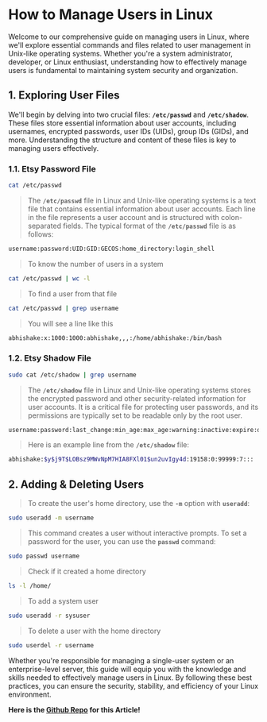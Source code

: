 # How to Manage Users in Linux

Welcome to our comprehensive guide on managing users in Linux, where we'll explore essential commands and files related to user management in Unix-like operating systems. Whether you're a system administrator, developer, or Linux enthusiast, understanding how to effectively manage users is fundamental to maintaining system security and organization.

## 1. Exploring User Files

We'll begin by delving into two crucial files: **`/etc/passwd`** and **`/etc/shadow`**. These files store essential information about user accounts, including usernames, encrypted passwords, user IDs (UIDs), group IDs (GIDs), and more. Understanding the structure and content of these files is key to managing users effectively.

### 1.1. Etsy Password File

```bash
cat /etc/passwd
```

> The **`/etc/passwd`** file in Linux and Unix-like operating systems is a text file that contains essential information about user accounts. Each line in the file represents a user account and is structured with colon-separated fields. The typical format of the **`/etc/passwd`** file is as follows:
> 

```bash
username:password:UID:GID:GECOS:home_directory:login_shell
```

> To know the number of users in a system
> 

```bash
cat /etc/passwd | wc -l
```

> To find a user from that file
> 

```bash
cat /etc/passwd | grep username
```

> You will see a line like this
> 

```bash
abhishake:x:1000:1000:abhishake,,,:/home/abhishake:/bin/bash
```

### 1.2. Etsy Shadow File

```bash
sudo cat /etc/shadow | grep username
```

> The **`/etc/shadow`** file in Linux and Unix-like operating systems stores the encrypted password and other security-related information for user accounts. It is a critical file for protecting user passwords, and its permissions are typically set to be readable only by the root user.
> 

```bash
username:password:last_change:min_age:max_age:warning:inactive:expire:disable:reserved
```

> Here is an example line from the **`/etc/shadow`** file:
> 

```bash
abhishake:$y$j9T$LOBsz9MWvNpM7HIA8FXl01$un2uvIgy4d:19158:0:99999:7:::
```

## 2. Adding & Deleting Users

> To create the user's home directory, use the **`-m`** option with **`useradd`**:
> 

```bash
sudo useradd -m username
```

> This command creates a user without interactive prompts. To set a password for the user, you can use the **`passwd`** command:
> 

```bash
sudo passwd username
```

> Check if it created a home directory
> 

```bash
ls -l /home/
```

> To add a system user
> 

```bash
sudo useradd -r sysuser
```

> To delete a user with the home directory
> 

```bash
sudo userdel -r username
```

Whether you're responsible for managing a single-user system or an enterprise-level server, this guide will equip you with the knowledge and skills needed to effectively manage users in Linux. By following these best practices, you can ensure the security, stability, and efficiency of your Linux environment.

**Here is the [Github Repo](https://github.com/Abhishake63/abhishake-guides) for this Article!**